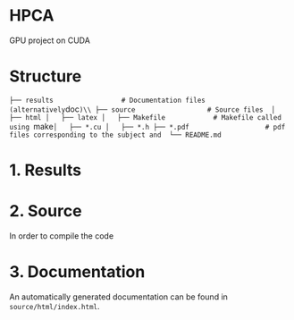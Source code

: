 # HPCA
GPU project on CUDA

# Structure
`
├── results                 # Documentation files (alternatively `doc`)\\
├── source                  # Source files 
│   ├── html
│   ├── latex
│   ├── Makefile			# Makefile called using `make`
│   ├── *.cu
│   ├── *.h
├── *.pdf					# pdf files corresponding to the subject and 
└── README.md
`

# 1. Results

# 2. Source

In order to compile the code 

# 3. Documentation

An automatically generated documentation can be found in `source/html/index.html`. 

